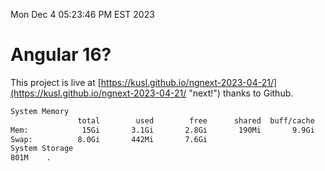 Mon Dec  4 05:23:46 PM EST 2023

# Angular 16?


This project is live at [https://kusl.github.io/ngnext-2023-04-21/](https://kusl.github.io/ngnext-2023-04-21/ "next!") thanks to Github.

```bash
System Memory
               total        used        free      shared  buff/cache   available
Mem:            15Gi       3.1Gi       2.8Gi       190Mi       9.9Gi        12Gi
Swap:          8.0Gi       442Mi       7.6Gi
System Storage
801M	.
```
